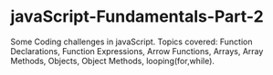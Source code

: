 # javaScript-Fundamentals-Part-2
Some Coding challenges in javaScript. 
Topics covered: Function Declarations, Function Expressions, Arrow Functions, Arrays, Array Methods, Objects, Object Methods, looping(for,while).
